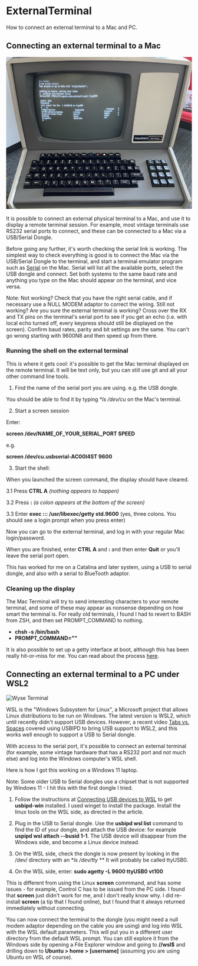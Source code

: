 # ExternalTerminal
 
How to connect an external terminal to a Mac and PC.
 
## Connecting an external terminal to a Mac
 
![Heathkit Terminal](terminal.jpg "A serial terminal connected to a Mac's terminal")
 
It is possible to connect an external physical terminal to a Mac, and use it to display a remote terminal session. For example, most vintage terminals use RS232 serial ports to connect, and these can be connected to a Mac via a USB/Serial Dongle.
 
Before going any further, it's worth checking the serial link is working. The simplest way to check everything is good is to connect the Mac via the USB/Serial Dongle to the terminal, and start a terminal emulator program such as [Serial](https://apps.apple.com/us/app/serial/id877615577?mt=12) on the Mac. Serial will list all the available ports, select the USB dongle and connect. Set both systems to the same baud rate and anything you type on the Mac should appear on the terminal, and vice versa.
 
Note: Not working? Check that you have the right serial cable, and if necessary use a NULL MODEM adaptor to correct the wiring. Still not working? Are you sure the external terminal is working? Cross over the RX and TX pins on the terminal's serial port to see if you get an echo (i.e. with local echo turned off, every keypress should still be displayed on the screen). Confirm baud rates, parity and bit settings are the same. You can't go wrong starting with 9600N8 and then speed up from there.
 
### Running the shell on the external terminal
 
This is where it gets cool: it's possible to get the Mac terminal displayed on the remote terminal. It will be text only, but you can still use git and all your other command line tools.
 
1. Find the name of the serial port you are using. e.g. the USB dongle.
 
You should be able to find it by typing **ls /dev/cu* on the Mac's terminal.
 
2. Start a screen session
 
Enter:
 
**screen /dev/NAME_OF_YOUR_SERIAL_PORT SPEED**
 
e.g.
 
**screen /dev/cu.usbserial-AC00I4ST 9600**
 
3. Start the shell:
 
When you launched the screen command, the display should have cleared.
 
3.1 Press **CTRL A** *(nothing appears to happen)*
 
3.2 Press **:** *(a colon appears at the bottom of the screen)*
 
3.3 Enter **exec ::: /usr/libexec/getty std.9600** (yes, three colons. You should see a login prompt when you press enter)
 
Now you can go to the external terminal, and log in with your regular Mac login/password.
 
When you are finished, enter **CTRL A** and **:** and then enter **Quit** or you'll leave the serial port open.
 
This has worked for me on a Catalina and later system, using a USB to serial dongle, and also with a serial to BlueTooth adaptor.
 
### Cleaning up the display
 
The Mac Terminal will try to send interesting characters to your remote terminal, and some of these may appear as nonsense depending on how smart the terminal is. For really old terminals, I found I had to revert to BASH from ZSH, and then set PROMPT_COMMAND to nothing.
 
* **chsh -s /bin/bash**
* **PROMPT_COMMAND=""**
 
It is also possible to set up a getty interface at boot, although this has been really hit-or-miss for me. You can read about the process [here](http://www.club.cc.cmu.edu/~mdille3/doc/mac_osx_serial_console.html).
 
 
## Connecting an external terminal to a PC under WSL2

![Wyse Terminal](wyse.png "A serial terminal connected to a PC WSL2 session")
 
WSL is the "Windows Subsystem for Linux", a Microsoft project that allows Linux distributions to be run on Windows. The latest version is WSL2, which until recently didn't support USB devices. However, a recent video [Tabs vs. Spaces](https://youtu.be/I2jOuLU4o8E) covered using USBIPD to bring USB support to WSL2, and this works well enough to support a USB to Serial dongle.
 
With access to the serial port, it's possible to connect an external terminal (for example, some vintage hardware that has a RS232 port and not much else) and log into the Windows computer's WSL shell.
 
Here is how I got this working on a Windows 11 laptop.
 
Note: Some older USB to Serial dongles use a chipset that is not supported by Windows 11 - I hit this with the first dongle I tried.
 
1. Follow the instructions at [Connecting USB devices to WSL](https://devblogs.microsoft.com/commandline/connecting-usb-devices-to-wsl/) to get **usbipd-win** installed. I used winget to install the package. Install the linux tools on the WSL side, as directed in the article.
 
2. Plug in the USB to Serial dongle. Use the **usbipd wsl list** command to find the ID of your dongle, and attach the USB device: for example **uspipd wsl attach --busid 1-1**. The USB device will disappear from the Windows side, and become a Linux device instead.
 
3. On the WSL side, check the dongle is now present by looking in the /dev/ directory with an **ls /dev/tty* **  It will probably be called ttyUSB0.
 
4. On the WSL side, enter: **sudo agetty -L 9600 ttyUSB0 vt100**
 
This is different from using the Linux **screen** commmand, and has some issues - for example, Control C has to be issued from the PC side. I found that **screen** just didn't work for me, and I don't really know why. I did re-install **screen** (a tip that I found online), but I found that it always returned immediately without connecting.
 
You can now connect the terminal to the dongle (you might need a null modem adaptor depending on the cable you are using) and log into WSL with the WSL default parameters. This will put you in a different user directory from the default WSL prompt. You can still explore it from the Windows side by opening a File Explorer window and going to **//wsl$** and drilling down to **Ubuntu > home > [username]** (assuming you are using Ubuntu on WSL of course).